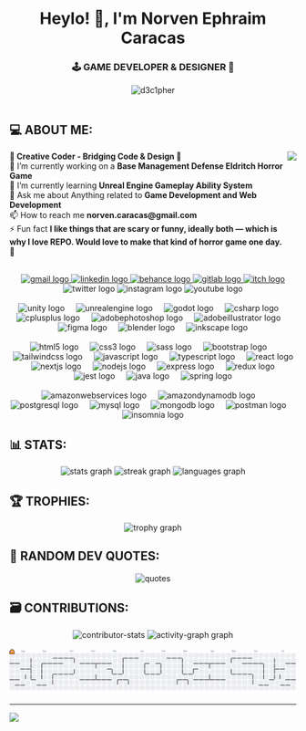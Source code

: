 <h1 align="center">Heylo! 👋, I'm Norven Ephraim Caracas</h1>
<h3 align="center">🕹️ GAME DEVELOPER & DESIGNER 🎨</h3>

<div align="center">
  <img src="https://komarev.com/ghpvc/?username=d3c1pher&label=Profile%20views&color=0e75b6&style=flat" alt="d3c1pher" />
</div>

<br clear="both">

<h2 align="left">💻 ABOUT ME:</h2>
<img align="right" height="180" src="https://scontent.fceb1-2.fna.fbcdn.net/v/t1.6435-9/92708010_10213252350022748_4629677254178242560_n.jpg?_nc_cat=100&ccb=1-7&_nc_sid=127cfc&_nc_eui2=AeFRkF1UhGiGsWvfOMJEL2X6BA1Cz2NGt7UEDULPY0a3tUMC-oQiaGrF6zdRmrqb06A&_nc_ohc=BTo35-xO4b8Q7kNvwFo0rJo&_nc_oc=Adk_DP-CK7HWb248dFQH9oFrCwPIww8NTcTamevZJn1cCw2DkGTBJOr_-nCy-s4Cyag&_nc_zt=23&_nc_ht=scontent.fceb1-2.fna&_nc_gid=5X-IXhbNeIAXkWxa3yYqXw&oh=00_AfSmZJgNRYoJMPlXvjem8gQM_XVvD6n6OLZpaPrYDebWKw&oe=689DBF06"  />
<p align="left">
  <b>🧠 Creative Coder - Bridging Code & Design 🧩</b><br>
  🔭 I’m currently working on a <b>Base Management Defense Eldritch Horror Game</b><br>
  🌱 I’m currently learning <b>Unreal Engine Gameplay Ability System</b><br>
  💬 Ask me about Anything related to <b>Game Development and Web Development</b><br>
  📫 How to reach me <b>norven.caracas@gmail.com</b><br>
  ⚡ Fun fact <b>I like things that are scary or funny, ideally both — which is why I love REPO. Would love to make that kind of horror game one day. 🙏</b>
</p>

<br clear="both">

<div align="center">
  <a href="norven.caracas@gmail.com" target="_blank">
    <img src="https://img.shields.io/static/v1?message=Gmail&logo=gmail&label=&color=D14836&logoColor=white&labelColor=&style=for-the-badge" height="25" alt="gmail logo"  />
  </a>
  <a href="https://www.linkedin.com/in/norven-ephraim-caracas-03432915a/" target="_blank">
    <img src="https://img.shields.io/static/v1?message=LinkedIn&logo=linkedin&label=&color=0077B5&logoColor=white&labelColor=&style=for-the-badge" height="25" alt="linkedin logo"  />
  </a>
  <a href="https://www.behance.net/d3c1pher" target="_blank">
    <img src="https://img.shields.io/static/v1?message=Behance&logo=behance&label=&color=1769ff&logoColor=white&labelColor=&style=for-the-badge" height="25" alt="behance logo"  />
  </a>
  <a href="https://gitlab.com/norven.caracas" target="_blank">
    <img src="https://img.shields.io/static/v1?message=GitLab&logo=gitlab&label=&color=FC6D26&logoColor=white&labelColor=&style=for-the-badge" height="25" alt="gitlab logo"  />
  </a>
  <a href="https://inspiredweaver.itch.io/" target="_blank">
    <img src="https://img.shields.io/static/v1?message=itch.io&logo=itch&label=&color=000000&logoColor=white&labelColor=&style=for-the-badge" height="25" alt="itch logo"  />
  </a>
  <img src="https://img.shields.io/static/v1?message=Twitter&logo=twitter&label=&color=1DA1F2&logoColor=white&labelColor=&style=for-the-badge" height="25" alt="twitter logo"  />
  <img src="https://img.shields.io/static/v1?message=Instagram&logo=instagram&label=&color=E4405F&logoColor=white&labelColor=&style=for-the-badge" height="25" alt="instagram logo"  />
  <img src="https://img.shields.io/static/v1?message=Youtube&logo=youtube&label=&color=FF0000&logoColor=white&labelColor=&style=for-the-badge" height="25" alt="youtube logo"  />
</div>

<br clear="both">

<div align="center">
  <img src="https://skillicons.dev/icons?i=unity" height="41" alt="unity logo"  />
  <img width="12" />
  <img src="https://skillicons.dev/icons?i=unreal" height="41" alt="unrealengine logo"  />
  <img width="12" />
  <img src="https://skillicons.dev/icons?i=godot" height="41" alt="godot logo"  />
  <img width="12" />
  <img src="https://skillicons.dev/icons?i=cs" height="41" alt="csharp logo"  />
  <img width="12" />
  <img src="https://skillicons.dev/icons?i=cpp" height="41" alt="cplusplus logo"  />
  <img width="12" />
  <img src="https://skillicons.dev/icons?i=ps" height="41" alt="adobephotoshop logo"  />
  <img width="12" />
  <img src="https://skillicons.dev/icons?i=ai" height="41" alt="adobeillustrator logo"  />
  <img width="12" />
  <img src="https://skillicons.dev/icons?i=figma" height="41" alt="figma logo"  />
  <img width="12" />
  <img src="https://skillicons.dev/icons?i=blender" height="41" alt="blender logo"  />
  <img width="12" />
  <img src="https://cdn.jsdelivr.net/gh/devicons/devicon/icons/inkscape/inkscape-original.svg" height="41" alt="inkscape logo"  />
</div>

<br clear="both">

<div align="center">
  <img src="https://skillicons.dev/icons?i=html" height="40" alt="html5 logo"  />
  <img width="12" />
  <img src="https://skillicons.dev/icons?i=css" height="40" alt="css3 logo"  />
  <img width="12" />
  <img src="https://skillicons.dev/icons?i=sass" height="40" alt="sass logo"  />
  <img width="12" />
  <img src="https://skillicons.dev/icons?i=bootstrap" height="40" alt="bootstrap logo"  />
  <img width="12" />
  <img src="https://skillicons.dev/icons?i=tailwind" height="40" alt="tailwindcss logo"  />
  <img width="12" />
  <img src="https://skillicons.dev/icons?i=js" height="40" alt="javascript logo"  />
  <img width="12" />
  <img src="https://skillicons.dev/icons?i=ts" height="40" alt="typescript logo"  />
  <img width="12" />
  <img src="https://skillicons.dev/icons?i=react" height="40" alt="react logo"  />
  <img width="12" />
  <img src="https://skillicons.dev/icons?i=nextjs" height="40" alt="nextjs logo"  />
  <img width="12" />
  <img src="https://skillicons.dev/icons?i=nodejs" height="40" alt="nodejs logo"  />
  <img width="12" />
  <img src="https://skillicons.dev/icons?i=express" height="40" alt="express logo"  />
  <img width="12" />
  <img src="https://skillicons.dev/icons?i=redux" height="40" alt="redux logo"  />
  <img width="12" />
  <img src="https://skillicons.dev/icons?i=jest" height="40" alt="jest logo"  />
  <img width="12" />
  <img src="https://skillicons.dev/icons?i=java" height="40" alt="java logo"  />
  <img width="12" />
  <img src="https://skillicons.dev/icons?i=spring" height="40" alt="spring logo"  />
</div>

<br clear="both">

<div align="center">
  <img src="https://skillicons.dev/icons?i=aws" height="42" alt="amazonwebservices logo"  />
  <img width="12" />
  <img src="https://skillicons.dev/icons?i=dynamodb" height="42" alt="amazondynamodb logo"  />
  <img width="12" />
  <img src="https://skillicons.dev/icons?i=postgres" height="42" alt="postgresql logo"  />
  <img width="12" />
  <img src="https://skillicons.dev/icons?i=mysql" height="42" alt="mysql logo"  />
  <img width="12" />
  <img src="https://skillicons.dev/icons?i=mongodb" height="42" alt="mongodb logo"  />
  <img width="12" />
  <img src="https://cdn.simpleicons.org/postman/FF6C37" height="42" alt="postman logo"  />
  <img width="12" />
  <img src="https://cdn.jsdelivr.net/gh/devicons/devicon/icons/insomnia/insomnia-original.svg" height="42" alt="insomnia logo"  />
</div>

<h2 align="left">📊 STATS:</h2>
<div align="center">
  <img src="https://github-readme-stats.vercel.app/api?username=D3c1pher&hide_title=false&hide_rank=false&show_icons=true&include_all_commits=true&count_private=true&disable_animations=false&theme=dracula&locale=en&hide_border=false&order=1" height="140" alt="stats graph"  />
  <img src="https://streak-stats.demolab.com?user=D3c1pher&locale=en&mode=daily&theme=dracula&hide_border=false&border_radius=5&order=3" height="140" alt="streak graph"  />
  <img src="https://github-readme-stats.vercel.app/api/top-langs?username=D3c1pher&locale=en&hide_title=false&layout=compact&card_width=320&langs_count=5&theme=dracula&hide_border=false&order=2" height="140" alt="languages graph"  />
</div>

<h2 align="left">🏆 TROPHIES:</h2>
<div align="center">
  <img src="https://github-profile-trophy.vercel.app?username=D3c1pher&theme=dracula&column=-1&row=1&margin-w=8&margin-h=8&no-bg=false&no-frame=false&order=4" height="150" alt="trophy graph"  />
</div>

<h2 align="left">💬 RANDOM DEV QUOTES:</h2>
<div align="center">
  <img src="https://quotes-github-readme.vercel.app/api?type=horizontal&theme=radical" alt="quotes" />
</div>

<h2 align="left">🗃️ CONTRIBUTIONS:</h2>
<div align="center">
  <img src="https://github-contributor-stats.vercel.app/api?username=D3c1pher&limit=5&theme=dracula&combine_all_yearly_contributions=true" height="200" alt="contributor-stats" />
  <img src="https://github-readme-activity-graph.vercel.app/graph?username=D3c1pher&radius=16&theme=react&area=true&order=5" height="200" alt="activity-graph graph" />
</div>

<br clear="both">

<picture>
  <source media="(prefers-color-scheme: dark)" srcset="https://raw.githubusercontent.com/D3c1pher/D3c1pher/output/pacman-contribution-graph-dark.svg">
  <source media="(prefers-color-scheme: light)" srcset="https://raw.githubusercontent.com/D3c1pher/D3c1pher/output/pacman-contribution-graph.svg">
  <img alt="pacman contribution graph" src="https://raw.githubusercontent.com/D3c1pher/D3c1pher/output/pacman-contribution-graph.svg">
</picture>

---

[![](https://visitcount.itsvg.in/api?id=D3c1pher&icon=0&color=10)](https://visitcount.itsvg.in)
